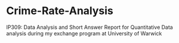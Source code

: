 # Crime-Rate-Analysis
IP309: Data Analysis and Short Answer Report for Quantitative Data analysis during my exchange program at University of Warwick
